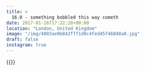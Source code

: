 ```yaml
---
title: >
  16.0 - something bobbled this way cometh
date: 2017-01-16T17:22:28+00:00
location: "London, United Kingdom"
image: "/img/4003ae9b842fff1d0c4fed45f46048a0.jpg"
draft: false
instagram: true
---
```


{{<photo src="/img/4003ae9b842fff1d0c4fed45f46048a0.jpg">}}
